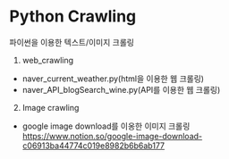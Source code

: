 # Python Crawling

파이썬을 이용한 텍스트/이미지 크롤링

1. web_crawling
- naver_current_weather.py(html을 이용한 웹 크롤링)
- naver_API_blogSearch_wine.py(API를 이용한 웹 크롤링)

2. Image crawling
- google image download를 이옹한 이미지 크롤링 
https://www.notion.so/google-image-download-c06913ba44774c019e8982b6b6ab177


